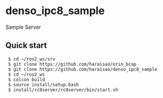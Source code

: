 # denso_ipc8_sample

Sample Server


## Quick start
```
 $ cd ~/ros2_ws/srv
 $ git clone https://github.com/haraisao/orin_bcap
 $ git clone https://github.com/haraisao/denso_ipc8_sample
 $ cd ~/ros2_ws
 $ colcon build
 $ source install/setup.bash
 $ install/rc8server/rc8server/bin/start.sh
```
